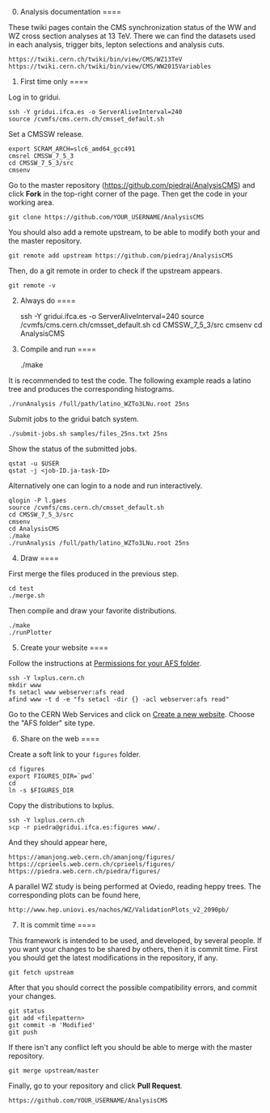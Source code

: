 0. Analysis documentation
====

These twiki pages contain the CMS synchronization status of the WW and WZ cross section analyses at 13 TeV. There we can find the datasets used in each analysis, trigger bits, lepton selections and analysis cuts.

    https://twiki.cern.ch/twiki/bin/view/CMS/WZ13TeV
    https://twiki.cern.ch/twiki/bin/view/CMS/WW2015Variables


1. First time only
====

Log in to gridui.

    ssh -Y gridui.ifca.es -o ServerAliveInterval=240
    source /cvmfs/cms.cern.ch/cmsset_default.sh

Set a CMSSW release.

    export SCRAM_ARCH=slc6_amd64_gcc491
    cmsrel CMSSW_7_5_3
    cd CMSSW_7_5_3/src
    cmsenv

Go to the master repository (https://github.com/piedraj/AnalysisCMS) and click **Fork** in the top-right corner of the page. Then get the code in your working area.

    git clone https://github.com/YOUR_USERNAME/AnalysisCMS

You should also add a remote upstream, to be able to modify both your and the master repository.

    git remote add upstream https://github.com/piedraj/AnalysisCMS

Then, do a git remote in order to check if the upstream appears. 

    git remote -v

<!---
The base class should be recreated anytime the latino trees have been updated.
Read a MC latino tree that contains the `GEN_weight_SM` variable,

    root -l latino_DYJetsToLL_M-50.root
    latino->MakeClass("AnalysisBase")
-->


2. Always do
====

    ssh -Y gridui.ifca.es -o ServerAliveInterval=240
    source /cvmfs/cms.cern.ch/cmsset_default.sh
    cd CMSSW_7_5_3/src
    cmsenv
    cd AnalysisCMS


3. Compile and run
====

    ./make

It is recommended to test the code. The following example reads a latino tree and produces the corresponding histograms.

    ./runAnalysis /full/path/latino_WZTo3LNu.root 25ns

Submit jobs to the gridui batch system.

    ./submit-jobs.sh samples/files_25ns.txt 25ns

Show the status of the submitted jobs.

    qstat -u $USER
    qstat -j <job-ID.ja-task-ID>

Alternatively one can login to a node and run interactively.

    qlogin -P l.gaes
    source /cvmfs/cms.cern.ch/cmsset_default.sh
    cd CMSSW_7_5_3/src
    cmsenv
    cd AnalysisCMS
    ./make
    ./runAnalysis /full/path/latino_WZTo3LNu.root 25ns

<!---
Notice that input files can be accessed directly from eos when working from lxplus.

    ./runAnalysis root://eoscms.cern.ch//eos/cms/store/user/kbutanov/HWWwidthRun2/7September/25ns/latino_WZTo3LNu.root 25ns
-->


4. Draw
====

First merge the files produced in the previous step.

    cd test
    ./merge.sh

Then compile and draw your favorite distributions.

    ./make
    ./runPlotter


5. Create your website
====

Follow the instructions at [Permissions for your AFS folder](https://espace.cern.ch/webservices-help/websitemanagement/ConfiguringAFSSites/Pages/PermissionsforyourAFSfolder.aspx).

    ssh -Y lxplus.cern.ch
    mkdir www
    fs setacl www webserver:afs read
    afind www -t d -e "fs setacl -dir {} -acl webserver:afs read"

Go to the CERN Web Services and click on [Create a new website](https://webservices.web.cern.ch/webservices/Services/CreateNewSite/Default.aspx).
Choose the "AFS folder" site type.


6. Share on the web
====

Create a soft link to your `figures` folder.

    cd figures
    export FIGURES_DIR=`pwd`
    cd
    ln -s $FIGURES_DIR

Copy the distributions to lxplus.

    ssh -Y lxplus.cern.ch
    scp -r piedra@gridui.ifca.es:figures www/.

And they should appear here,

    https://amanjong.web.cern.ch/amanjong/figures/
    https://cprieels.web.cern.ch/cprieels/figures/
    https://piedra.web.cern.ch/piedra/figures/

A parallel WZ study is being performed at Oviedo, reading heppy trees. The corresponding plots can be found here,

    http://www.hep.uniovi.es/nachos/WZ/ValidationPlots_v2_2090pb/


7. It is commit time
====

This framework is intended to be used, and developed, by several people. If you want your changes to be shared by others, then it is commit time. First you should get the latest modifications in the repository, if any.

    git fetch upstream

After that you should correct the possible compatibility errors, and commit your changes.

    git status
    git add <filepattern>
    git commit -m 'Modified'
    git push

If there isn't any conflict left you should be able to merge with the master repository. 

    git merge upstream/master

Finally, go to your repository and click **Pull Request**.

    https://github.com/YOUR_USERNAME/AnalysisCMS

